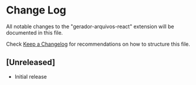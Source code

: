 # Change Log

All notable changes to the "gerador-arquivos-react" extension will be documented in this file.

Check [Keep a Changelog](http://keepachangelog.com/) for recommendations on how to structure this file.

## [Unreleased]

- Initial release